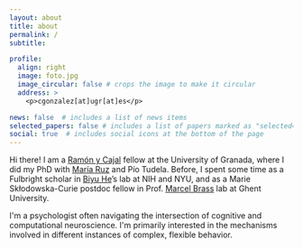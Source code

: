 ```yaml
---
layout: about
title: about
permalink: /
subtitle: 

profile:
  align: right
  image: foto.jpg
  image_circular: false # crops the image to make it circular
  address: >
    <p>cgonzalez[at]ugr[at]es</p>

news: false  # includes a list of news items
selected_papers: false # includes a list of papers marked as "selected={true}"
social: true  # includes social icons at the bottom of the page
---
```


Hi there! I am a [Ramón y Cajal](https://en.wikipedia.org/wiki/Santiago_Ram%C3%B3n_y_Cajal) fellow at the University of Granada, where I did my PhD with [María Ruz](https://wpd.ugr.es/~humneuro/) and Pío Tudela. Before, I spent some time as a Fulbright scholar in [Biyu He](https://med.nyu.edu/helab/)’s lab at NIH and NYU, and as a Marie Skłodowska-Curie postdoc fellow in Prof. [Marcel Brass](https://www.scienceofintelligence.de/people/marcel-brass/) lab at Ghent University.

I'm a psychologist often navigating the intersection of cognitive and computational neuroscience. I'm primarily interested in the mechanisms involved in different instances of complex, flexible behavior.
